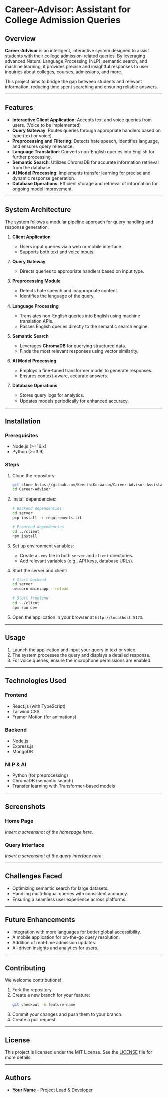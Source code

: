 # Career-Advisor: Assistant for College Admission Queries

## Overview  
**Career-Advisor** is an intelligent, interactive system designed to assist students with their college admission-related queries. By leveraging advanced Natural Language Processing (NLP), semantic search, and machine learning, it provides precise and insightful responses to user inquiries about colleges, courses, admissions, and more.

This project aims to bridge the gap between students and relevant information, reducing time spent searching and ensuring reliable answers.

---

## Features  
- **Interactive Client Application**: Accepts text and voice queries from users. (Voice to be implemented)  
- **Query Gateway**: Routes queries through appropriate handlers based on type (text or voice).  
- **Preprocessing and Filtering**: Detects hate speech, identifies language, and ensures query relevance.  
- **Language Translation**: Converts non-English queries into English for further processing.  
- **Semantic Search**: Utilizes ChromaDB for accurate information retrieval from the database.  
- **AI Model Processing**: Implements transfer learning for precise and dynamic response generation.  
- **Database Operations**: Efficient storage and retrieval of information for ongoing model improvement.

---

## System Architecture  
The system follows a modular pipeline approach for query handling and response generation.

1. **Client Application**  
   - Users input queries via a web or mobile interface.  
   - Supports both text and voice inputs.

2. **Query Gateway**  
   - Directs queries to appropriate handlers based on input type.

3. **Preprocessing Module**  
   - Detects hate speech and inappropriate content.  
   - Identifies the language of the query.

4. **Language Processing**  
   - Translates non-English queries into English using machine translation APIs.  
   - Passes English queries directly to the semantic search engine.

5. **Semantic Search**  
   - Leverages **ChromaDB** for querying structured data.  
   - Finds the most relevant responses using vector similarity.

6. **AI Model Processing**  
   - Employs a fine-tuned transformer model to generate responses.  
   - Ensures context-aware, accurate answers.

7. **Database Operations**  
   - Stores query logs for analytics.  
   - Updates models periodically for enhanced accuracy.

---

## Installation  
### Prerequisites  
- Node.js (>=16.x)  
- Python (>=3.9)

### Steps  
1. Clone the repository:  
   ```bash
   git clone https://github.com/KeerthiKeswaran/Career-Advisor-Assistant-For-College-Admission-Queries.git
   cd Career-Advisor
   ```

2. Install dependencies:  
   ```bash
   # Backend dependencies
   cd server
   pip install -r requirements.txt

   # Frontend dependencies
   cd ../client
   npm install
   ```

3. Set up environment variables:  
   - Create a `.env` file in both `server` and `client` directories.  
   - Add relevant variables (e.g., API keys, database URLs).

4. Start the server and client:  
   ```bash
   # Start backend
   cd server
   uvicorn main:app --reload

   # Start frontend
   cd ../client
   npm run dev
   ```

5. Open the application in your browser at `http://localhost:5173`.

---

## Usage  
1. Launch the application and input your query in text or voice.  
2. The system processes the query and displays a detailed response.  
3. For voice queries, ensure the microphone permissions are enabled.

---

## Technologies Used  
### Frontend  
- React.js (with TypeScript)  
- Tailwind CSS  
- Framer Motion (for animations)  

### Backend  
- Node.js  
- Express.js  
- MongoDB  

### NLP & AI  
- Python (for preprocessing)  
- ChromaDB (semantic search)  
- Transfer learning with Transformer-based models  

---

## Screenshots  
### Home Page  
*Insert a screenshot of the homepage here.*

### Query Interface  
*Insert a screenshot of the query interface here.*

---

## Challenges Faced  
- Optimizing semantic search for large datasets.  
- Handling multi-lingual queries with consistent accuracy.  
- Ensuring a seamless user experience across platforms.

---

## Future Enhancements  
- Integration with more languages for better global accessibility.  
- A mobile application for on-the-go query resolution.  
- Addition of real-time admission updates.  
- AI-driven insights and analytics for users.

---

## Contributing  
We welcome contributions!  
1. Fork the repository.  
2. Create a new branch for your feature:  
   ```bash
   git checkout -b feature-name
   ```  
3. Commit your changes and push them to your branch.  
4. Create a pull request.

---

## License  
This project is licensed under the MIT License. See the [LICENSE](LICENSE) file for more details.

---

## Authors  
- **[Your Name](https://github.com/KeerthiKeswaran)** - Project Lead & Developer  
